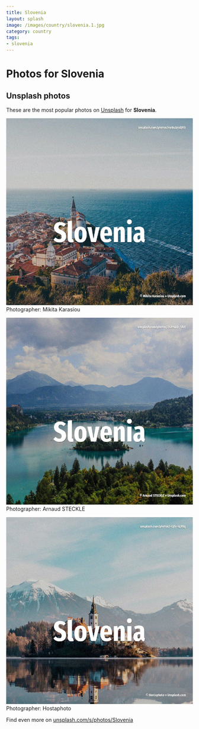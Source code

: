 ```yaml
---
title: Slovenia
layout: splash
image: /images/country/slovenia.1.jpg
category: country
tags:
- slovenia
---
```

# Photos for Slovenia
 
## Unsplash photos
These are the most popular photos on [Unsplash](https://unsplash.com) for **Slovenia**.
 
![Slovenia](/images/country/slovenia.1.jpg)
Photographer:  Mikita Karasiou
 
![Slovenia](/images/country/slovenia.2.jpg)
Photographer:  Arnaud STECKLE
 
![Slovenia](/images/country/slovenia.3.jpg)
Photographer:  Hostaphoto
 
Find even more on [unsplash.com/s/photos/Slovenia](https://unsplash.com/s/photos/Slovenia)
 
